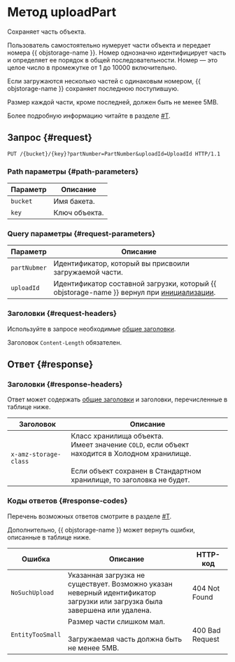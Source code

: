 # Метод uploadPart

Сохраняет часть объекта.

Пользователь самостоятельно нумерует части объекта и передает номера {{ objstorage-name }}. Номер однозначно идентифицирует часть и определяет ее порядок в общей последовательности. Номер — это целое число в промежутке от 1 до 10000 включительно.

Если загружаются несколько частей с одинаковым номером, {{ objstorage-name }} сохраняет последнюю поступившую.

Размер каждой части, кроме последней, должен быть не менее 5MB.

Более подробную информацию читайте в разделе [#T](../multipart.md).


## Запрос {#request}

```
PUT /{bucket}/{key}?partNumber=PartNumber&uploadId=UploadId HTTP/1.1
```

### Path параметры {#path-parameters}

Параметр | Описание
----- | -----
`bucket` | Имя бакета.
`key` | Ключ объекта.


### Query параметры {#request-parameters}

Параметр | Описание
----- | -----
`partNubmer` | Идентификатор, который вы присвоили загружаемой части.
`uploadId` | Идентификатор составной загрузки, который {{ objstorage-name }} вернул при [инициализации](startupload.md).


### Заголовки {#request-headers}

Используйте в запросе необходимые [общие заголовки](../common-request-headers.md).

Заголовок `Content-Length` обязателен.


## Ответ {#response}

### Заголовки {#response-headers}

Ответ может содержать [общие заголовки](../common-response-headers.md) и заголовки, перечисленные в таблице ниже.

Заголовок | Описание
----- | -----
`x-amz-storage-class` | Класс хранилища объекта.<br/>Имеет значение `COLD`, если объект находится в Холодном хранилище.<br/><br/>Если объект сохранен в Стандартном хранилище, то заголовка не будет.


### Коды ответов {#response-codes}

Перечень возможных ответов смотрите в разделе [#T](../response-codes.md).

Дополнительно, {{ objstorage-name }} может вернуть ошибки, описанные в таблице ниже.

Ошибка | Описание | HTTP-код
----- | ----- | -----
`NoSuchUpload` | Указанная загрузка не существует. Возможно указан неверный идентификатор загрузки или загрузка была завершена или удалена. | 404 Not Found
`EntityTooSmall` | Размер части слишком мал.<br/><br/>Загружаемая часть должна быть не менее 5MB. | 400 Bad Request


